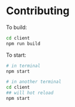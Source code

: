 # Contributing

To build:

```bash
cd client
npm run build
```


To start:

```bash
# in terminal
npm start

# in another terminal
cd client
## will hot reload
npm start
```
